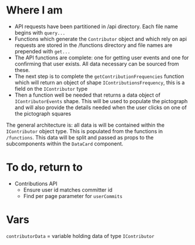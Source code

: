 # Where I am

- API requests have been partitioned in /api directory. Each file name begins with `query...`
- Functions which generate the `Contributor` object and which rely on api requests are stored in the /functions directory and file names are prepended with `get...`
- The API functions are complete: one for getting user events and one for confirming that user exists. All data necessary can be sourced from these.
- The next step is to complete the `getContributionFrequencies` function which will return an object of shape `IContributionsFrequency`, this is a field on the `IContributor` type
- Then a function well be needed that returns a data object of `IContributorEvents` shape. This will be used to populate the pictograph and will also provide the details needed when the user clicks on one of the pictograph squares

The general architecture is: all data is will be contained within the `IContributor` object type. This is populated from the functions in `/functions`. This data will be split and passed as props to the subcomponents within the `DataCard` component.

# To do, return to

- Contributions API
  - Ensure user id matches committer id
  - Find per page parameter for `userCommits`

# Vars

`contributorData` = variable holding data of type `IContributor`
